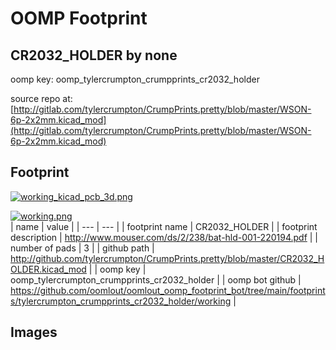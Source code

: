 # OOMP Footprint  
## CR2032_HOLDER  by none  
  
oomp key: oomp_tylercrumpton_crumpprints_cr2032_holder  
  
source repo at: [http://gitlab.com/tylercrumpton/CrumpPrints.pretty/blob/master/WSON-6p-2x2mm.kicad_mod](http://gitlab.com/tylercrumpton/CrumpPrints.pretty/blob/master/WSON-6p-2x2mm.kicad_mod)  
## Footprint  
  
[![working_kicad_pcb_3d.png](working_kicad_pcb_3d_600.png)](working_kicad_pcb_3d.png)  
  
[![working.png](working_600.png)](working.png)  
| name | value | 
| --- | --- | 
| footprint name | CR2032_HOLDER | 
| footprint description | http://www.mouser.com/ds/2/238/bat-hld-001-220194.pdf | 
| number of pads | 3 | 
| github path | http://github.com/tylercrumpton/CrumpPrints.pretty/blob/master/CR2032_HOLDER.kicad_mod | 
| oomp key | oomp_tylercrumpton_crumpprints_cr2032_holder | 
| oomp bot github | https://github.com/oomlout/oomlout_oomp_footprint_bot/tree/main/footprints/tylercrumpton_crumpprints_cr2032_holder/working | 
## Images  
